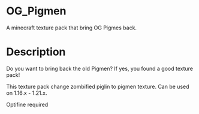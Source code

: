 # OG_Pigmen
A minecraft texture pack that bring OG Pigmes back.

# Description
Do you want to bring back the old Pigmen? If yes, you found a good texture pack!

This texture pack change zombified piglin to pigmen texture. Can be used on 1.16.x - 1.21.x.

Optifine required

